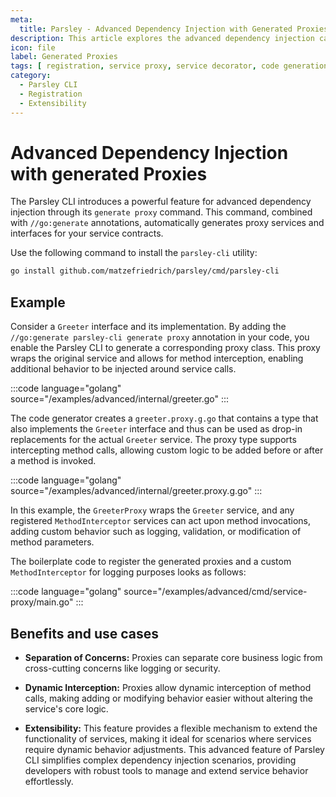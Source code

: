 ```yaml
---
meta:
  title: Parsley - Advanced Dependency Injection with Generated Proxies
description: This article explores the advanced dependency injection capabilities offered by the Parsley CLI through its `generate proxy` command. You’ll learn how to automatically generate proxy services and interfaces for your service contracts using `//go:generate` annotations.
icon: file
label: Generated Proxies
tags: [ registration, service proxy, service decorator, code generation ]
category:
  - Parsley CLI
  - Registration
  - Extensibility
---
```

# Advanced Dependency Injection with generated Proxies

The Parsley CLI introduces a powerful feature for advanced dependency injection through its `generate proxy` command. This command, combined with `//go:generate` annotations, automatically generates proxy services and interfaces for your service contracts.

Use the following command to install the `parsley-cli` utility:
```sh
go install github.com/matzefriedrich/parsley/cmd/parsley-cli
```

## Example

Consider a `Greeter` interface and its implementation. By adding the `//go:generate parsley-cli generate proxy` annotation in your code, you enable the Parsley CLI to generate a corresponding proxy class. This proxy wraps the original service and allows for method interception, enabling additional behavior to be injected around service calls.

:::code language="golang" source="/examples/advanced/internal/greeter.go" :::

The code generator creates a `greeter.proxy.g.go` that contains a type that also implements the `Greeter` interface and thus can be used as drop-in replacements for the actual `Greeter` service. The proxy type supports intercepting method calls, allowing custom logic to be added before or after a method is invoked.

:::code language="golang" source="/examples/advanced/internal/greeter.proxy.g.go" :::

In this example, the `GreeterProxy` wraps the `Greeter` service, and any registered `MethodInterceptor` services can act upon method invocations, adding custom behavior such as logging, validation, or modification of method parameters.

The boilerplate code to register the generated proxies and a custom `MethodInterceptor` for logging purposes looks as follows:

:::code language="golang" source="/examples/advanced/cmd/service-proxy/main.go" :::

## Benefits and use cases

* **Separation of Concerns:** Proxies can separate core business logic from cross-cutting concerns like logging or security.

* **Dynamic Interception:** Proxies allow dynamic interception of method calls, making adding or modifying behavior easier without altering the service's core logic.

* **Extensibility:** This feature provides a flexible mechanism to extend the functionality of services, making it ideal for scenarios where services require dynamic behavior adjustments. This advanced feature of Parsley CLI simplifies complex dependency injection scenarios, providing developers with robust tools to manage and extend service behavior effortlessly.